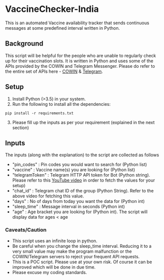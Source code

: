 # VaccineChecker-India
This is an automated Vaccine availability tracker that sends continuous messages at some predefined interval written in Python. 

## Background
This script will be helpful for the people who are unable to regularly check up for their vaccination slots. It is written in Python and uses some of the APIs provided by the COWIN and Telegram Messenger. Please do refer to the entire set of APIs here - [COWIN](https://apisetu.gov.in/public/api/cowin) & [Telegram](https://core.telegram.org/).

## Setup
1. Install Python (>3.5) in your system.
2. Run the following to install all the dependencies:
```
pip install -r requirements.txt
```
3. Please fill up the inputs as per your requirement (explained in the next section)

## Inputs
The inputs (along with the explanation) to the script are collected as follows
- "pin_codes" : Pin codes you would want to search for (Python list)
- "vaccine" : Vaccine name(s) you are looking for (Python list)
- "telegramToken" : Telegram HTTP API token for Bot (Python string). Please refer to this [YouTube video](https://www.youtube.com/watch?v=ps1yeWwd6iA) in order to fetch the values for your setup)
- "chat_id" : Telegram chat ID of the group (Python String). Refer to the above video for fetching this value.  
- "days" : No of days from today you want the data for (Python int)
- "sleep_time" : Message interval in seconds (Python int)
- "age" : Age bracket you are looking for (Python int). The script will display data for ages < age

### Caveats/Caution
- This script uses an infinite loop in python. 
- Be careful when you change the sleep_time interval. Reducing it to a very small value may make the program malfunction or the COWIN/Telegram servers to reject your frequent API requests.
- This is a POC script. Please use at your own risk. Of course it can be improved which will be done in due time.
- Please excuse my coding standards.

